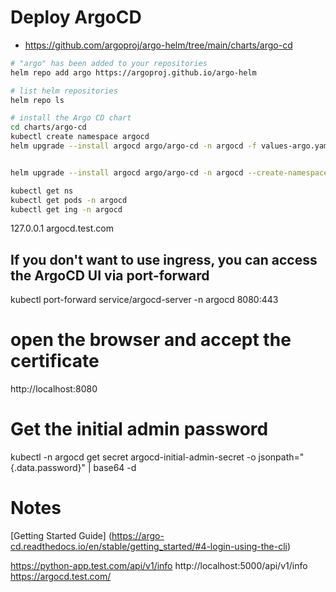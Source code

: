 # Deploy ArgoCD
- https://github.com/argoproj/argo-helm/tree/main/charts/argo-cd

```bash
# "argo" has been added to your repositories
helm repo add argo https://argoproj.github.io/argo-helm

# list helm repositories
helm repo ls

# install the Argo CD chart
cd charts/argo-cd
kubectl create namespace argocd
helm upgrade --install argocd argo/argo-cd -n argocd -f values-argo.yaml --timeout=5m --wait


helm upgrade --install argocd argo/argo-cd -n argocd --create-namespace -f values-argo.yaml

kubectl get ns
kubectl get pods -n argocd
kubectl get ing -n argocd
```


127.0.0.1 argocd.test.com




## If you don't want to use ingress, you can access the ArgoCD UI via port-forward
kubectl port-forward service/argocd-server -n argocd 8080:443

# open the browser and accept the certificate
http://localhost:8080


# Get the initial admin password
kubectl -n argocd get secret argocd-initial-admin-secret -o jsonpath="{.data.password}" | base64 -d

# Notes
[Getting Started Guide] (https://argo-cd.readthedocs.io/en/stable/getting_started/#4-login-using-the-cli)




https://python-app.test.com/api/v1/info
http://localhost:5000/api/v1/info
https://argocd.test.com/
